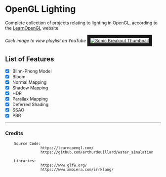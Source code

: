 # OpenGL Lighting
Complete collection of projects relating to lighting in OpenGL, according to the [LearnOpenGL](https://learnopengl.com/) website.

*Click image to view playlist on YouTube*
<a href="https://www.youtube.com/playlist?list=PLn_BYD1M0NFQmf54lreTN8rBPfGNCQ4nC" target="_blank">
        <img src="https://i.imgur.com/aeYkHGb.jpeg" alt="Sonic Breakout Thumbnail" border="10" />
</a>

## List of Features

- [x] Blinn-Phong Model
- [x] Bloom
- [x] Normal Mapping
- [x] Shadow Mapping
- [x] HDR
- [x] Parallax Mapping
- [x] Deferred Shading
- [x] SSAO
- [x] PBR

---

### Credits

        Source Code:
                    https://learnopengl.com/
                    https://github.com/arthurdouillard/water_simulation
                    
        Libraries:
                    https://www.glfw.org/
                    https://www.ambiera.com/irrklang/
